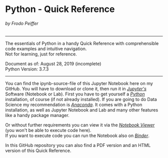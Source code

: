 # **Python - Quick Reference**
###### by Frodo Peiffer
---
The essentials of Python in a handy Quick Reference with comprehensible code examples and intuitive navigation.  
Not for learning, just for reference.

Document as of: August 28, 2019 (incomplete)  
Python Version: 3.7.3

---

You can find the ipynb-source-file of this Jupyter Notebook here on my GitHub. You will have to download or clone it, then run it in *[Jupyter's](https://jupyter.org/)* Software (Notebook or Lab). First you have to get yourself a *[Python](https://www.python.org)* installation, of course (if not  already installed). If you are going to do Data Science my recommendation is *[Anaconda](https://www.anaconda.com)*. It comes with a Python installation, as well as Jupyter Notebook and Lab and many other features like a handy package manager.

Or without further requirements you can view it via the *[Notebook Viewer](https://nbviewer.jupyter.org/github/Ghelatas/python-quickref/blob/master/python_quickref.ipynb)* (you won't be able to execute code here).  
If you want to execute code you can run the Notebook also on *[Binder](https://hub.gke.mybinder.org/user/ghelatas-python-quickref-37ssypep/notebooks/python_quickref.ipynb)*.

In this GitHub repository you can also find a PDF version and an HTML version of this Quick Reference.
